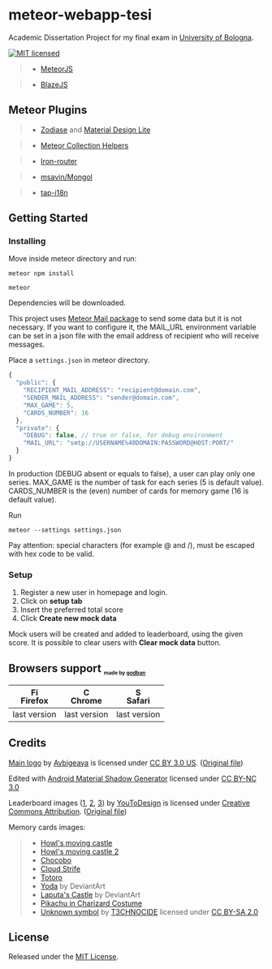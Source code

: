 meteor-webapp-tesi
==================

Academic Dissertation Project for my final exam in [University of Bologna](http://www.unibo.it/en/homepage).

[![MIT licensed](https://img.shields.io/badge/license-MIT-blue.svg)](https://github.com/christianascone/meteor-webapp-tesi/blob/master/LICENSE)

> - [MeteorJS](https://www.meteor.com)

> - [BlazeJS](http://blazejs.org)

## Meteor Plugins

> - [Zodiase](https://github.com/Zodiase/meteor-mdl) and [Material Design Lite](https://getmdl.io/index.html)

> - [Meteor Collection Helpers](https://github.com/dburles/meteor-collection-helpers)

> - [Iron-router](https://github.com/iron-meteor/iron-router)

> - [msavin/Mongol](https://github.com/msavin/Mongol)

> - [tap-i18n](https://github.com/TAPevents/tap-i18n)


## Getting Started

### Installing

Move inside meteor directory and run:
```
meteor npm install
```
```
meteor
```
Dependencies will be downloaded.

This project uses [Meteor Mail package](https://docs.meteor.com/api/email.html) to send some data but it is not necessary.
If you want to configure it, the MAIL_URL environment variable can be set in a json file with the email address of recipient who will receive messages.

Place a `settings.json` in meteor directory.

```javascript
{
  "public": {
    "RECIPIENT_MAIL_ADDRESS": "recipient@domain.com",
    "SENDER_MAIL_ADDRESS": "sender@domain.com",
    "MAX_GAME": 5,
    "CARDS_NUMBER": 16
  },
  "private": {
  	"DEBUG": false, // true or false, for debug environment
    "MAIL_URL": "smtp://USERNAME%40DOMAIN:PASSWORD@HOST:PORT/"
  }
}
```
In production (DEBUG absent or equals to false), a user can play only one series.
MAX_GAME is the number of task for each series (5 is default value).
CARDS_NUMBER is the (even) number of cards for memory game (16 is default value).

Run
```
meteor --settings settings.json
```

Pay attention: special characters (for example @ and /), must be escaped with hex code to be valid.


### Setup

1. Register a new user in homepage and login.
2. Click on **setup tab**
3. Insert the preferred total score
4. Click **Create new mock data**

Mock users will be created and added to leaderboard, using the given score.
It is possible to clear users with **Clear mock data** button.

## Browsers support <sub><sup><sub><sub>made by <a href="https://godban.github.io">godban</a></sub></sub></sup></sub>

| [<img src="https://raw.githubusercontent.com/godban/browsers-support-badges/master/src/images/firefox.png" alt="Firefox" width="16px" height="16px" />](http://godban.github.io/browsers-support-badges/)</br>Firefox | [<img src="https://raw.githubusercontent.com/godban/browsers-support-badges/master/src/images/chrome.png" alt="Chrome" width="16px" height="16px" />](http://godban.github.io/browsers-support-badges/)</br>Chrome | [<img src="https://raw.githubusercontent.com/godban/browsers-support-badges/master/src/images/safari.png" alt="Safari" width="16px" height="16px" />](http://godban.github.io/browsers-support-badges/)</br>Safari |
| --------- | --------- | --------- |
| last version| last version| last version

## Credits

[Main logo](https://github.com/christianascone/meteor-webapp-tesi/blob/master/meteor/TesiMagistrale/public/images/logo.svg) by [Aybigeaya](https://thenounproject.com/aybigeaya/) is licensed under [CC BY 3.0 US](https://creativecommons.org/licenses/by/3.0/us/). ([Original file](https://thenounproject.com/term/screen-game/616239/))

Edited with [Android Material Shadow Generator](https://android-material-icon-generator.bitdroid.de/) licensed under [CC BY-NC 3.0](https://creativecommons.org/licenses/by-nc/3.0/)

Leaderboard images ([1](https://github.com/christianascone/meteor-webapp-tesi/blob/master/meteor/TesiMagistrale/public/images/pole-1.svg), [2](https://github.com/christianascone/meteor-webapp-tesi/blob/master/meteor/TesiMagistrale/public/images/pole-2.svg), [3](https://github.com/christianascone/meteor-webapp-tesi/blob/master/meteor/TesiMagistrale/public/images/pole-3.svg)) by [YouToDesign](http://www.youtodesign.com) is licensed under [Creative Commons Attribution](https://creativecommons.org/licenses/by/4.0/). ([Original file](http://www.youtodesign.com/Vector/LogosIcons/2014/0729/2765.html))

Memory cards images:
> - [Howl's moving castle](http://i.imgur.com/HzFbUWC.jpg)
> - [Howl's moving castle 2](http://www.gatto999.it/images/stories/Movie/Howls%20Moving%20Castle%20(4).jpg)
> - [Chocobo](http://vignette1.wikia.nocookie.net/ssb-allstars/images/f/fc/CT_Chocobo.png/revision/latest?cb=20130908001258)
> - [Cloud Strife](http://s267.photobucket.com/user/Animecrazy9161/media/Final%20fantasy/CloudStrife4.jpg.html)
> - [Totoro](http://1.bp.blogspot.com/-6-rpLsC-nGM/UVGFxHnjNFI/AAAAAAAAA7Y/j1qbh2_jdEg/s1600/totoro_by_noodlecutie123-d3j76oj.png)
> - [Yoda](http://orig09.deviantart.net/d3f0/f/2013/152/8/9/yoda_is_cool__by_yellow_submarine7-d67hyss.png) by DeviantArt
> - [Laputa's Castle](http://img00.deviantart.net/839e/i/2015/182/0/d/laputa__castle_in_the_sky_over_achensee___wp_by_fantasio-d8zco4i.jpg) by DeviantArt
> - [Pikachu in Charizard Costume](https://s-media-cache-ak0.pinimg.com/originals/98/2c/d8/982cd88ff2d4285eb3596073b14272ad.jpg)
> - [Unknown symbol](http://destiny.wikia.com/wiki/File:Unknown_License.png) by [T3CHNOCIDE](http://destiny.wikia.com/wiki/User:T3CHNOCIDE) licensed under [CC BY-SA 2.0](https://creativecommons.org/licenses/by-sa/2.0/)

## License

Released under the [MIT License](http://www.opensource.org/licenses/MIT).